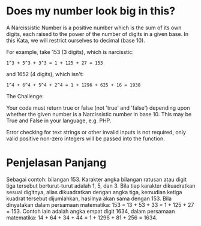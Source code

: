 # Does my number look big in this?

A Narcissistic Number is a positive number which is the sum of its own digits, each raised to the power of the number of digits in a given base. In this Kata, we will restrict ourselves to decimal (base 10).

For example, take 153 (3 digits), which is narcisstic:

    1^3 + 5^3 + 3^3 = 1 + 125 + 27 = 153

and 1652 (4 digits), which isn't:

    1^4 + 6^4 + 5^4 + 2^4 = 1 + 1296 + 625 + 16 = 1938

The Challenge:

Your code must return true or false (not 'true' and 'false') depending upon whether the given number is a Narcissistic number in base 10. This may be True and False in your language, e.g. PHP.

Error checking for text strings or other invalid inputs is not required, only valid positive non-zero integers will be passed into the function.

# Penjelasan Panjang

Sebagai contoh: bilangan 153. Karakter angka bilangan ratusan atau digit tiga tersebut berturut-turut adalah 1, 5, dan 3. Bila tiap karakter dikuadratkan sesuai digitnya, alias dikuadratkan dengan angka tiga, kemudian ketiga kuadrat tersebut dijumlahkan, hasilnya akan sama dengan 153. Bila dinyatakan dalam persamaan matematika: 153 = 13 + 53 + 33 = 1 + 125 + 27 = 153. Contoh lain adalah angka empat digit 1634, dalam persamaan matematika: 14 + 64 + 34 + 44 = 1 + 1296 + 81 + 256 = 1634.
